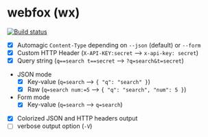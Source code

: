 # webfox (wx)

[![Build status](https://github.com/smeets/webfox/workflows/ci/badge.svg)](https://github.com/smeets/webfox/actions)

- [x] Automagic `Content-Type` depending on `--json` (default) or `--form`
- [x] Custom HTTP Header (`X-API-KEY:secret` --> `x-api-key: secret`)
- [x] Query string (`q==search t==secret` --> `?q=search&t=secret`)
- JSON mode
	- [x] Key-value (`q=search` --> `{ "q": "search" }`)
	- [x] Raw (`q=search num:=5` --> `{ "q": "search", "num": 5 }`)
- Form mode
	- [x] Key-value (`q=search` --> `q=search`)
- [x] Colorized JSON and HTTP headers output
- [ ] verbose output option (`-V`)
